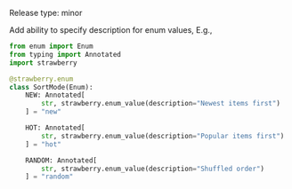 Release type: minor

Add ability to specify description for enum values, E.g.,

```python
from enum import Enum
from typing import Annotated
import strawberry

@strawberry.enum
class SortMode(Enum):
    NEW: Annotated[
        str, strawberry.enum_value(description="Newest items first")
    ] = "new"

    HOT: Annotated[
        str, strawberry.enum_value(description="Popular items first")
    ] = "hot"

    RANDOM: Annotated[
        str, strawberry.enum_value(description="Shuffled order")
    ] = "random"
```
